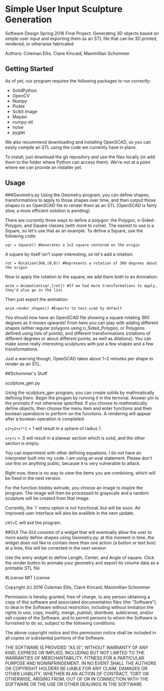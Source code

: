 # Simple User Input Sculpture Generation
Software Design Spring 2016 Final Project:  Generating 3D objects based on simple user input and exporting them as an STL file that can be 3D printed, rendered, or otherwise fabricated

Authors: Coleman Ellis, Claire Kincaid, Maximillian Schommer

## Getting Started
As of yet, our program requires the following packages to run correctly:
 - SolidPython
 - OpenCV
 - Numpy
 - Pickle
 - Scikit Image
 - Mayavi
 - numpy-stl
 - noise
 - pyglet

We also recommend downloading and installing OpenSCAD, so you can easily compile an STL using the code we currently have in place.

To install, just download the git repository and use the files locally (or add them to the folder where Python can access them). We're not at a point where we can provide an installer yet.

## Usage
###Geometry.py
Using the Geometry program, you can define shapes, transformations to apply to those shapes over time, and then output those shapes to an OpenSCAD file to render them as an STL (OpenSCAD is fairly slow, a more efficient solution is pending).

There are currently three ways to define a polygon: the Polygon, n-Sided-Polygon, and Square classes (with more to come). The easiest to use is a Square, so let's use that as an example. To define a Square, use the following code:

`sqr = Square() #Generates a 2x2 square centered on the origin`

A square by itself isn't super interesting, so let's add a rotation:

`rot = Rotation(360,(0,0)) #Represents a rotation of 360 degrees about the origin`

Now to apply the rotation to the square, we add them both to an Animation:

`anim = Animation(sqr,[rot]) #If we had more transformations to apply, they'd also go in the list`

Then just export the animation:

`anim.render_shapes() #Exports to test.scad by default`

You should now have an OpenSCAD file showing a square rotating 360 degrees as it moves upwards! From here you can play with adding different shapes (either regular polygons using n_Sided_Polygon, or Polygons defined using lists of points), and different transformations (rotations of different degrees or about different points, as well as dilations). You can make some really interesting sculptures with just a few shapes and a few transformations.

Just a warning though, OpenSCAD takes about 1~2 minutes per shape to render as an STL.

##Schommer's Stuff

sculpture_gen.py

Using the sculpture_gen program, you can create solids by mathmatically defining them. Begin the progam by running it in the terminal. Answer y/n to the prompts if not otherwise specified. If you choose to mathmatically define objects, then choose the menu item and enter functions and then boolean operations to perform on the functions. A rendering will appear after a boolean operation is completed.

`x2+y2+z**2` < 1 will result in a sphere of radius 1.

`x+y+z` < .5 will result in a planear section which is solid, and the other section is empty.

You can experiment with other defining equations. I do not have an interpreter built into my code. I am using an eval statement. Please don't use this on anything public, because it is very vulnerable to attack.

Right now, there is no way to view the items you are combining, which will be fixed in the next version.

For the function blobby extrude, you choose an image to inspire the program. The image will then be processed to grayscale and a random sculpture will be created from that image.

Currently, the 'i' menu option is not functional, but will be soon. An improved user interface will also be availible in the next update.

ctrl+C will exit the program.

##GUI
The GUI consists of a widget that will eventually allow the user to more easily define shapes using Geometry.py. at this moment in time, the widget does not like to contain more than one action (a button or text box) at a time, this will be corrected in the next version

Use the entry widget to define Length, Center, and Angle of square.
Click the render button to animate your geometry and export its volume data as a printable STL file

#License
MIT License

Copyright (c) 2016 Coleman Ellis, Claire Kincaid, Maximillian Schommer

Permission is hereby granted, free of charge, to any person obtaining a copy
of this software and associated documentation files (the "Software"), to deal
in the Software without restriction, including without limitation the rights
to use, copy, modify, merge, publish, distribute, sublicense, and/or sell
copies of the Software, and to permit persons to whom the Software is
furnished to do so, subject to the following conditions:

The above copyright notice and this permission notice shall be included in all
copies or substantial portions of the Software.

THE SOFTWARE IS PROVIDED "AS IS", WITHOUT WARRANTY OF ANY KIND, EXPRESS OR
IMPLIED, INCLUDING BUT NOT LIMITED TO THE WARRANTIES OF MERCHANTABILITY,
FITNESS FOR A PARTICULAR PURPOSE AND NONINFRINGEMENT. IN NO EVENT SHALL THE
AUTHORS OR COPYRIGHT HOLDERS BE LIABLE FOR ANY CLAIM, DAMAGES OR OTHER
LIABILITY, WHETHER IN AN ACTION OF CONTRACT, TORT OR OTHERWISE, ARISING FROM,
OUT OF OR IN CONNECTION WITH THE SOFTWARE OR THE USE OR OTHER DEALINGS IN THE
SOFTWARE.
